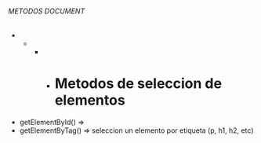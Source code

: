 ###### METODOS DOCUMENT
- - * * # Metodos de seleccion de elementos
- getElementById() => 
- getElementByTag() => seleccion un elemento por etiqueta (p, h1, h2, etc)
